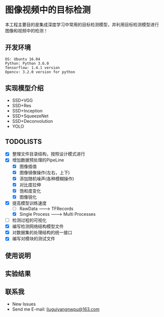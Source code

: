 # 图像视频中的目标检测
本工程主要目的是集成深度学习中常用的目标检测模型，并利用目标检测模型进行图像和视频中的检测！

## 开发环境
```shell
OS: Ubuntu 16.04
Python: Python 3.6.0
Tensorflow: 1.4.1 version
Opencv: 3.2.0 version for python
```

## 实现模型介绍
* SSD+VGG
* SSD+Res
* SSD+Inception
* SSD+SqueezeNet
* SSD+Deconvolution
* YOLO

## TODOLISTS
- [x] 整理文件目录结构，按照设计模式进行
- [x] 增加数据预处理的PipeLine
    - [x] 图像插值
    - [x] 图像镜像操作(左右，上下)
    - [x] 添加随机噪声(各种模糊操作)
    - [x] 对比度拉伸
    - [x] 饱和度变化
    - [x] 图像锐化
- [x] 提高模型训练速度
    - [ ] RawData ---> TFRecords
    - [x] Single Process ---> Multi Processes
- [ ] 检测过程的可视化
- [x] 编写检测网络结构模型文件
- [x] 对数据集的处理结构的统一接口
- [x] 编写对模块的测试文件

## 使用说明

## 实验结果

## 联系我
* New Issues
* Send me E-mail: liuguiyangnwpu@163.com
